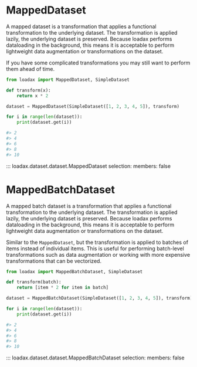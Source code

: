 # MappedDataset

A mapped dataset is a transformation that applies a functional transformation to the underlying dataset. The transformation is applied lazily, the underlying dataset is preserved. Because loadax performs dataloading in the background, this means it is acceptable to perform lightweight data augmentation or transformations on the dataset.

If you have some complicated transformations you may still want to perform them ahead of time.

```python title="Creating a mapped dataset"
from loadax import MappedDataset, SimpleDataset

def transform(x):
    return x * 2

dataset = MappedDataset(SimpleDataset([1, 2, 3, 4, 5]), transform)

for i in range(len(dataset)):
    print(dataset.get(i))

#> 2
#> 4
#> 6
#> 8
#> 10
```

::: loadax.dataset.dataset.MappedDataset
    selection:
      members: false


# MappedBatchDataset

A mapped batch dataset is a transformation that applies a functional transformation to the underlying dataset. The transformation is applied lazily, the underlying dataset is preserved. Because loadax performs dataloading in the background, this means it is acceptable to perform lightweight data augmentation or transformations on the dataset. 

Similar to the `MappedDataset`, but the transformation is applied to batches of items instead of individual items. This is useful for performing batch-level transformations such as data augmentation or working with more expensive transformations that can be vectorized.

```python title="Creating a mapped batch dataset"
from loadax import MappedBatchDataset, SimpleDataset

def transform(batch):
    return [item * 2 for item in batch]

dataset = MappedBatchDataset(SimpleDataset([1, 2, 3, 4, 5]), transform)

for i in range(len(dataset)):
    print(dataset.get(i))

#> 2
#> 4
#> 6
#> 8
#> 10
```

::: loadax.dataset.dataset.MappedBatchDataset
    selection:
      members: false
